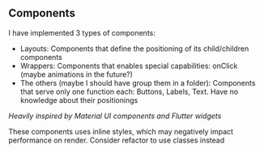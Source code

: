 ## Components

I have implemented 3 types of components:
- Layouts: Components that define the positioning of its child/children components
- Wrappers: Components that enables special capabilities: onClick (maybe animations in the future?)
- The others (maybe I should have group them in a folder): Components that serve only one function each: Buttons, Labels, Text. Have no knowledge about their positionings

*Heavily inspired by Material UI components and Flutter widgets*

These components uses inline styles, which may negatively impact performance on render. Consider refactor to use classes instead